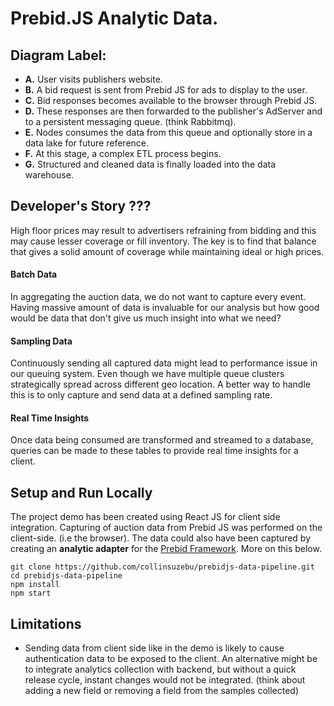 # Prebid.JS Analytic Data.

## Diagram Label:

- **A.** User visits publishers website.
- **B.** A bid request is sent from Prebid JS for ads to display to the user.
- **C.** Bid responses becomes available to the browser through Prebid JS.
- **D.** These responses are then forwarded to the publisher's AdServer and to a persistent messaging queue. (think Rabbitmq).
- **E.** Nodes consumes the data from this queue and optionally store in a data lake for future reference.
- **F.** At this stage, a complex ETL process begins.
- **G.** Structured and cleaned data is finally loaded into the data warehouse.

## Developer's Story ???

High floor prices may result to advertisers refraining from bidding and this may cause lesser coverage or fill inventory. The key is to find that balance that gives a solid amount of coverage while maintaining ideal or high prices.

#### Batch Data

In aggregating the auction data, we do not want to capture every event. Having massive amount of data is invaluable for our analysis but how good would be data that don't give us much insight into what we need?

#### Sampling Data

Continuously sending all captured data might lead to performance issue in our queuing system. Even though we have multiple queue clusters strategically spread across different geo location. A better way to handle this is to only capture and send data at a defined sampling rate.

#### Real Time Insights

Once data being consumed are transformed and streamed to a database, queries can be made to these tables to provide real time insights for a client.

## Setup and Run Locally

The project demo has been created using React JS for client side integration. Capturing of auction data from Prebid JS was performed on the client-side. (i.e the browser). The data could also have been captured by creating an **analytic adapter** for the [Prebid Framework](https://docs.prebid.org/dev-docs/integrate-with-the-prebid-analytics-api.html). More on this below.

```
git clone https://github.com/collinsuzebu/prebidjs-data-pipeline.git
cd prebidjs-data-pipeline
npm install
npm start
```

## Limitations

- Sending data from client side like in the demo is likely to cause authentication data to be exposed to the client. An alternative might be to integrate analytics collection with backend, but without a quick release cycle, instant changes would not be integrated. (think about adding a new field or removing a field from the samples collected)
